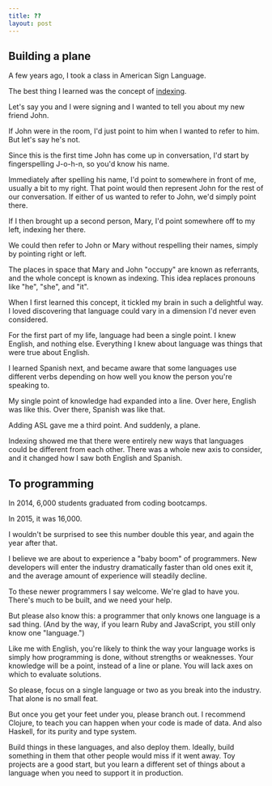 ```yaml
---
title: ??
layout: post
---
```


## Building a plane

A few years ago, I took a class in American Sign Language.

The best thing I learned was the concept of [indexing](http://www.lifeprint.com/asl101/pages-layout/indexing.htm).

Let's say you and I were signing and I wanted to tell you about my new friend John.

If John were in the room, I'd just point to him when I wanted to refer to him. But let's say he's not.

Since this is the first time John has come up in conversation, I'd start by fingerspelling J-o-h-n, so you'd know his name. 

Immediately after spelling his name, I'd point to somewhere in front of me, usually a bit to my right. That point would then represent John for the rest of our conversation. If either of us wanted to refer to John, we'd simply point there.

If I then brought up a second person, Mary, I'd point somewhere off to my left, indexing her there.

We could then refer to John or Mary without respelling their names, simply by pointing right or left.

The places in space that Mary and John "occupy" are known as referrants, and the whole concept is known as indexing. This idea replaces pronouns like "he", "she", and "it".

When I first learned this concept, it tickled my brain in such a delightful way. I loved discovering that language could vary in a dimension I'd never even considered.

For the first part of my life, language had been a single point. I knew English, and nothing else. Everything I knew about language was things that were true about English.

I learned Spanish next, and became aware that some languages use different verbs depending on how well you know the person you're speaking to.

My single point of knowledge had expanded into a line. Over here, English was like this. Over there, Spanish was like that.

Adding ASL gave me a third point. And suddenly, a plane.

Indexing showed me that there were entirely new ways that languages could be different from each other. There was a whole new axis to consider, and it changed how I saw both English and Spanish.

## To programming

In 2014, 6,000 students graduated from coding bootcamps.

In 2015, it was 16,000.

I wouldn't be surprised to see this number double this year, and again the year after that.

I believe we are about to experience a "baby boom" of programmers. New developers will enter the industry dramatically faster than old ones exit it, and the average amount of experience will steadily decline. 

To these newer programmers I say welcome. We're glad to have you. There's much to be built, and we need your help.

But please also know this: a programmer that only knows one language is a sad thing. (And by the way, if you learn Ruby and JavaScript, you still only know one "language.")

Like me with English, you're likely to think the way your language works is simply how programming is done, without strengths or weaknesses. Your knowledge will be a point, instead of a line or plane. You will lack axes on which to evaluate solutions.

So please, focus on a single language or two as you break into the industry. That alone is no small feat.

But once you get your feet under you, please branch out. I recommend Clojure, to teach you can happen when your code is made of data. And also Haskell, for its purity and type system.

Build things in these languages, and also deploy them. Ideally, build something in them that other people would miss if it went away. Toy projects are a good start, but you learn a different set of things about a language when you need to support it in production.


